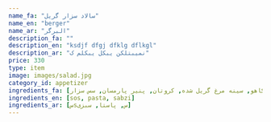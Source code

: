 ```yaml
---
name_fa: "سالاد سزار گریل"
name_en: "berger"
name_ar: "البرگر"
description_fa: ""
description_en: "ksdjf dfgj dfklg dflkgl"
description_ar: "نمیبتلکن یبکل یبکلم ک"
price: 330
type: item
image: images/salad.jpg
category_id: appetizer
ingredients_fa: [کاهو, سینه مرغ گریل شده, کروتان, پنیر پارمسان, سس سزار]
ingredients_en: [sos, pasta, sabzi]
ingredients_ar: [سsس, پاستا, سبزی]
---
```


